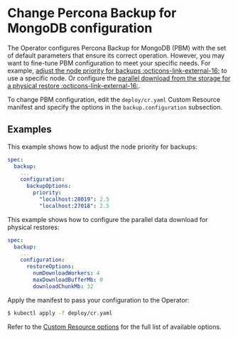 # Change Percona Backup for MongoDB configuration

The Operator configures Percona Backup for MongoDB (PBM) with the set of default parameters that ensure its correct operation. However, you may want to fine-tune PBM configuration to meet your specific needs. For example, [adjust the node priority for backups :octicons-link-external-16:](https://docs.percona.com/percona-backup-mongodb/usage/backup-priority.html) to use a specific node. Or configure the [parallel download from the storage for a physical restore :octicons-link-external-16:](https://docs.percona.com/percona-backup-mongodb/usage/restore-physical.html#parallel-data-download).

To change PBM configuration, edit the `deploy/cr.yaml` Custom Resource manifest and specify the options in the `backup.configuration` subsection. 

## Examples

This example shows how to adjust the node priority for backups:

```yaml
spec:
  backup:
  	...
  	configuration:
      backupOptions:
        priority:
          "localhost:28019": 2.5
          "localhost:27018": 2.5
```

This example shows how to configure the parallel data download for physical restores:

```yaml 
spec:
  backup:
  	...
  	configuration:
      restoreOptions:
        numDownloadWorkers: 4
        maxDownloadBufferMb: 0
        downloadChunkMb: 32
```

Apply the manifest to pass your configuration to the Operator:

```{.bash data-prompt="$"}
$ kubectl apply -f deploy/cr.yaml
```

Refer to the [Custom Resource options](operator.md) for the full list of available options.
